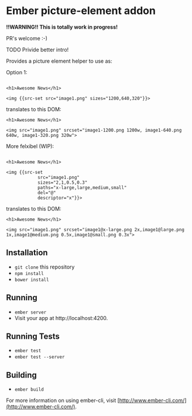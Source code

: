 # Ember picture-element addon

**!!WARNING!! This is totally work in progress!**

PR's welcome :-)

TODO Privide better intro!

Provides a picture element helper to use as:

Option 1:

```

<h1>Awesome News</h1>

<img {{src-set src="image1.png" sizes="1200,640,320"}}>

```

translates to this DOM:
```
<h1>Awesome News</h1>

<img src="image1.png" srcset="image1-1200.png 1200w, image1-640.png 640w, image1-320.png 320w">

```


More felxibel (WIP):

```

<h1>Awesome News</h1>

<img {{src-set
            src="image1.png"
            sizes="2,1,0.5,0.3"
            paths="x-large,large,medium,small"
            del="@"
            descriptor="x"}}>

```

translates to this DOM:
```
<h1>Awesome News</h1>

<img src="image1.png" srcset="image1@x-large.png 2x,image1@large.png 1x,image1@medium.png 0.5x,image1@small.png 0.3x">
```


## Installation

* `git clone` this repository
* `npm install`
* `bower install`

## Running

* `ember server`
* Visit your app at http://localhost:4200.

## Running Tests

* `ember test`
* `ember test --server`

## Building

* `ember build`

For more information on using ember-cli, visit [http://www.ember-cli.com/](http://www.ember-cli.com/).
